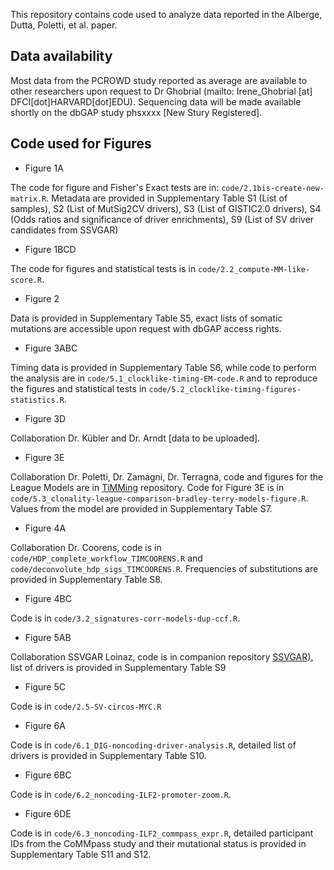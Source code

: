 This repository contains code used to analyze data reported in the Alberge, Dutta, Poletti, et al. paper. 

## Data availability

Most data from the PCROWD study reported as average are available to other researchers upon request to Dr Ghobrial (mailto: Irene_Ghobrial [at] DFCI[dot]HARVARD[dot]EDU). Sequencing data will be made available shortly on the dbGAP study phsxxxx [New Stury Registered].

## Code used for Figures

* Figure 1A

The code for figure and Fisher's Exact tests are in: `code/2.1bis-create-new-matrix.R`. Metadata are provided in Supplementary Table S1 (List of samples), S2 (List of MutSig2CV drivers), S3 (List of GISTIC2.0 drivers), S4 (Odds ratios and significance of driver enrichments), S9 (List of SV driver candidates from SSVGAR)

* Figure 1BCD

The code for figures and statistical tests is in `code/2.2_compute-MM-like-score.R`.

* Figure 2

Data is provided in Supplementary Table S5, exact lists of somatic mutations are accessible upon request with dbGAP access rights.

* Figure 3ABC

Timing data is provided in Supplementary Table S6, while code to perform the analysis are in `code/5.1_clocklike-timing-EM-code.R` and to reproduce the figures and statistical tests in `code/5.2_clocklike-timing-figures-statistics.R`.

* Figure 3D

Collaboration Dr. Kübler and Dr. Arndt [data to be uploaded].

* Figure 3E

Collaboration Dr. Poletti, Dr. Zamagni, Dr. Terragna, code and figures for the League Models are in [TiMMing](https://github.com/andrea-poletti-unibo/MS_TiMMing) repository. 
Code for Figure 3E is in `code/5.3_clonality-league-comparison-bradley-terry-models-figure.R`. Values from the model are provided in Supplementary Table S7.

* Figure 4A

Collaboration Dr. Coorens, code is in `code/HDP_complete_workflow_TIMCOORENS.R` and `code/deconvolute_hdp_sigs_TIMCOORENS.R`. Frequencies of substitutions are provided in Supplementary Table S8.

* Figure 4BC

Code is in `code/3.2_signatures-corr-models-dup-ccf.R`.

* Figure 5AB

Collaboration SSVGAR Loinaz, code is in companion repository [SSVGAR)](https://github.com/getzlab/SSVGAR), list of drivers is provided in Supplementary Table S9

* Figure 5C

Code is in `code/2.5-SV-circos-MYC.R`

* Figure 6A

Code is in `code/6.1_DIG-noncoding-driver-analysis.R`, detailed list of drivers is provided in Supplementary Table S10.

* Figure 6BC

Code is in `code/6.2_noncoding-ILF2-promoter-zoom.R`.

* Figure 6DE

Code is in `code/6.3_noncoding-ILF2_commpass_expr.R`, detailed participant IDs from the CoMMpass study and their mutational status is provided in Supplementary Table S11 and S12.
